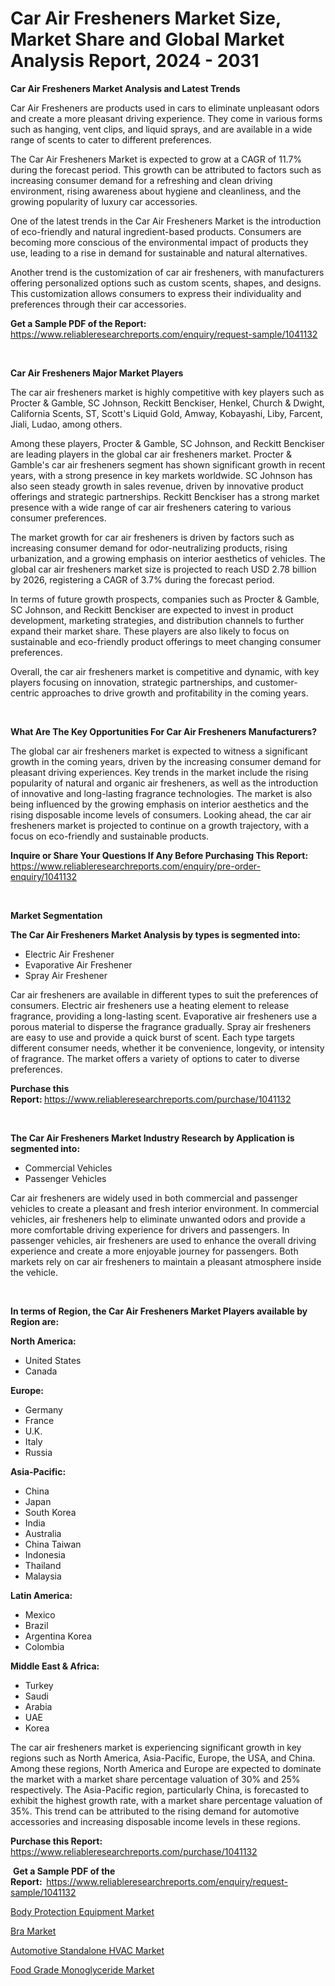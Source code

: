 <p><h1>Car Air Fresheners Market Size, Market Share and Global Market Analysis Report, 2024 - 2031</h1></p><p><strong>Car Air Fresheners Market Analysis and Latest Trends</strong></p>
<p><p>Car Air Fresheners are products used in cars to eliminate unpleasant odors and create a more pleasant driving experience. They come in various forms such as hanging, vent clips, and liquid sprays, and are available in a wide range of scents to cater to different preferences.</p><p>The Car Air Fresheners Market is expected to grow at a CAGR of 11.7% during the forecast period. This growth can be attributed to factors such as increasing consumer demand for a refreshing and clean driving environment, rising awareness about hygiene and cleanliness, and the growing popularity of luxury car accessories.</p><p>One of the latest trends in the Car Air Fresheners Market is the introduction of eco-friendly and natural ingredient-based products. Consumers are becoming more conscious of the environmental impact of products they use, leading to a rise in demand for sustainable and natural alternatives.</p><p>Another trend is the customization of car air fresheners, with manufacturers offering personalized options such as custom scents, shapes, and designs. This customization allows consumers to express their individuality and preferences through their car accessories.</p></p>
<p><strong>Get a Sample PDF of the Report:&nbsp;</strong> <a href="https://www.reliableresearchreports.com/enquiry/request-sample/1041132">https://www.reliableresearchreports.com/enquiry/request-sample/1041132</a></p>
<p>&nbsp;</p>
<p><strong>Car Air Fresheners Major Market Players</strong></p>
<p><p>The car air fresheners market is highly competitive with key players such as Procter & Gamble, SC Johnson, Reckitt Benckiser, Henkel, Church & Dwight, California Scents, ST, Scott's Liquid Gold, Amway, Kobayashi, Liby, Farcent, Jiali, Ludao, among others.</p><p>Among these players, Procter & Gamble, SC Johnson, and Reckitt Benckiser are leading players in the global car air fresheners market. Procter & Gamble's car air fresheners segment has shown significant growth in recent years, with a strong presence in key markets worldwide. SC Johnson has also seen steady growth in sales revenue, driven by innovative product offerings and strategic partnerships. Reckitt Benckiser has a strong market presence with a wide range of car air fresheners catering to various consumer preferences.</p><p>The market growth for car air fresheners is driven by factors such as increasing consumer demand for odor-neutralizing products, rising urbanization, and a growing emphasis on interior aesthetics of vehicles. The global car air fresheners market size is projected to reach USD 2.78 billion by 2026, registering a CAGR of 3.7% during the forecast period.</p><p>In terms of future growth prospects, companies such as Procter & Gamble, SC Johnson, and Reckitt Benckiser are expected to invest in product development, marketing strategies, and distribution channels to further expand their market share. These players are also likely to focus on sustainable and eco-friendly product offerings to meet changing consumer preferences.</p><p>Overall, the car air fresheners market is competitive and dynamic, with key players focusing on innovation, strategic partnerships, and customer-centric approaches to drive growth and profitability in the coming years.</p></p>
<p>&nbsp;</p>
<p><strong>What Are The Key Opportunities For Car Air Fresheners Manufacturers?</strong></p>
<p><p>The global car air fresheners market is expected to witness a significant growth in the coming years, driven by the increasing consumer demand for pleasant driving experiences. Key trends in the market include the rising popularity of natural and organic air fresheners, as well as the introduction of innovative and long-lasting fragrance technologies. The market is also being influenced by the growing emphasis on interior aesthetics and the rising disposable income levels of consumers. Looking ahead, the car air fresheners market is projected to continue on a growth trajectory, with a focus on eco-friendly and sustainable products.</p></p>
<p><strong>Inquire or Share Your Questions If Any Before Purchasing This Report:</strong> <a href="https://www.reliableresearchreports.com/enquiry/pre-order-enquiry/1041132">https://www.reliableresearchreports.com/enquiry/pre-order-enquiry/1041132</a></p>
<p>&nbsp;</p>
<p><strong>Market Segmentation</strong></p>
<p><strong>The Car Air Fresheners Market Analysis by types is segmented into:</strong></p>
<p><ul><li>Electric Air Freshener</li><li>Evaporative Air Freshener</li><li>Spray Air Freshener</li></ul></p>
<p><p>Car air fresheners are available in different types to suit the preferences of consumers. Electric air fresheners use a heating element to release fragrance, providing a long-lasting scent. Evaporative air fresheners use a porous material to disperse the fragrance gradually. Spray air fresheners are easy to use and provide a quick burst of scent. Each type targets different consumer needs, whether it be convenience, longevity, or intensity of fragrance. The market offers a variety of options to cater to diverse preferences.</p></p>
<p><strong>Purchase this Report:&nbsp;</strong><a href="https://www.reliableresearchreports.com/purchase/1041132">https://www.reliableresearchreports.com/purchase/1041132</a></p>
<p>&nbsp;</p>
<p><strong>The Car Air Fresheners Market Industry Research by Application is segmented into:</strong></p>
<p><ul><li>Commercial Vehicles</li><li>Passenger Vehicles</li></ul></p>
<p><p>Car air fresheners are widely used in both commercial and passenger vehicles to create a pleasant and fresh interior environment. In commercial vehicles, air fresheners help to eliminate unwanted odors and provide a more comfortable driving experience for drivers and passengers. In passenger vehicles, air fresheners are used to enhance the overall driving experience and create a more enjoyable journey for passengers. Both markets rely on car air fresheners to maintain a pleasant atmosphere inside the vehicle.</p></p>
<p>&nbsp;</p>
<p><strong>In terms of Region, the Car Air Fresheners Market Players available by Region are:</strong></p>
<p>
    <p> <strong> North America: </strong>
        <ul>
            <li>United States</li>
            <li>Canada</li>
        </ul>
        </p> 
    <p> <strong> Europe: </strong>
        <ul>
            <li>Germany</li>
            <li>France</li>
            <li>U.K.</li>
            <li>Italy</li>
            <li>Russia</li>
        </ul>
        </p> 
    <p> <strong> Asia-Pacific: </strong>
        <ul>
            <li>China</li>
            <li>Japan</li>
            <li>South Korea</li>
            <li>India</li>
            <li>Australia</li>
            <li>China Taiwan</li>
            <li>Indonesia</li>
            <li>Thailand</li>
            <li>Malaysia</li>
        </ul>
        </p> 
    <p> <strong> Latin America: </strong>
        <ul>
            <li>Mexico</li>
            <li>Brazil</li>
            <li>Argentina Korea</li>
            <li>Colombia</li>
        </ul>
        </p> 
    <p> <strong> Middle East & Africa: </strong>
        <ul>
            <li>Turkey</li>
            <li>Saudi</li>
            <li>Arabia</li>
            <li>UAE</li>
            <li>Korea</li>
        </ul>
    </p>
    </p>
<p><p>The car air fresheners market is experiencing significant growth in key regions such as North America, Asia-Pacific, Europe, the USA, and China. Among these regions, North America and Europe are expected to dominate the market with a market share percentage valuation of 30% and 25% respectively. The Asia-Pacific region, particularly China, is forecasted to exhibit the highest growth rate, with a market share percentage valuation of 35%. This trend can be attributed to the rising demand for automotive accessories and increasing disposable income levels in these regions.</p></p>
<p><strong>Purchase this Report: </strong><a href="https://www.reliableresearchreports.com/purchase/1041132">https://www.reliableresearchreports.com/purchase/1041132</a></p>
<p>&nbsp;<strong>Get a Sample PDF of the Report:&nbsp;&nbsp;</strong><a href="https://www.reliableresearchreports.com/enquiry/request-sample/1041132">https://www.reliableresearchreports.com/enquiry/request-sample/1041132</a></p>
<p><strong></strong></p>
<p><p><a href="https://github.com/josesg55/Market-Research-Report-List-1/blob/main/body-protection-equipment-market.md">Body Protection Equipment Market</a></p><p><a href="https://github.com/mancsybtousav/Market-Research-Report-List-1/blob/main/bra-market.md">Bra Market</a></p><p><a href="https://issuu.com/reportprime-2/docs/automotive-standalone-hvac-market-size-2030.pptx">Automotive Standalone HVAC Market</a></p><p><a href="https://issuu.com/reportprime-2/docs/food-grade-monoglyceride-market-size-2030.pptx">Food Grade Monoglyceride Market</a></p></p>